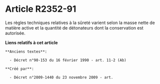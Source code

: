 # Article R2352-91

Les règles techniques relatives à la sûreté varient selon la masse nette de matière active et la quantité de détonateurs dont
la conservation est autorisée.

**Liens relatifs à cet article**

	**Anciens textes**:

	  - Décret n°90-153 du 16 février 1990 - art. 11-2 (Ab)

	**Créé par**:

	  - Décret n°2009-1440 du 23 novembre 2009 - art.
